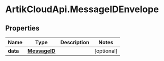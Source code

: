 # ArtikCloudApi.MessageIDEnvelope

## Properties
Name | Type | Description | Notes
------------ | ------------- | ------------- | -------------
**data** | [**MessageID**](MessageID.md) |  | [optional] 


